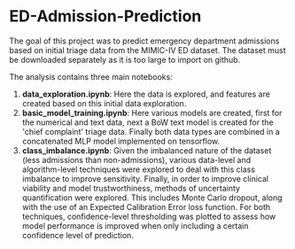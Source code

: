 # ED-Admission-Prediction

The goal of this project was to predict emergency department admissions based on initial triage data from the MIMIC-IV ED dataset. The dataset must be downloaded separately as it is too large to import on github.

The analysis contains three main notebooks:
1. **data_exploration.ipynb**: Here the data is explored, and features are created based on this initial data exploration.
2. **basic_model_training.ipynb**: Here various models are created, first for the numerical and text data, next a BoW text model is created for the 'chief complaint' triage data. Finally both data types are combined in a concatenated MLP model implemented on tensorflow.
3. **class_imbalance.ipynb**: Given the imbalanced nature of the dataset (less admissions than non-admissions), various data-level and algorithm-level techniques were explored to deal with this class imbalance to improve sensitivity. Finally, in order to improve clinical viability and model trustworthiness, methods of uncertainty quantification were explored. This includes Monte Carlo dropout, along with the use of an Expected Calibration Error loss function. For both techniques, confidence-level thresholding was plotted to assess how model performance is improved when only including a certain confidence level of prediction.
